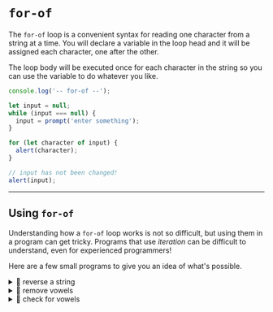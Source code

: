 # `for-of`

The `for-of` loop is a convenient syntax for reading one character from a string at a time. You will declare a variable in the loop head and it will be assigned each character, one after the other.

The loop body will be executed once for each character in the string so you can use the variable to do whatever you like.

```js
console.log('-- for-of --');

let input = null;
while (input === null) {
  input = prompt('enter something');
}

for (let character of input) {
  alert(character);
}

// input has not been changed!
alert(input);
```

---

## Using `for-of`

Understanding how a `for-of` loop works is not so difficult, but using them in a program can get tricky. Programs that use _iteration_ can be difficult to understand, even for experienced programmers!

Here are a few small programs to give you an idea of what's possible.

<details>
<summary>🥚 reverse a string</summary>

```js
console.log('-- for-of: reverse a string --');

let input = null;
while (input === null) {
  input = prompt('enter something');
}

let reversed = '';
for (let character of input) {
  reversed = character + reversed;
}

alert(input + ' -> ' + reversed);
```

</details>
<details>
<summary>🥚 remove vowels</summary>

```js
console.log('-- for-of: remove vowels --');

let input = null;
while (input === null) {
  input = prompt('enter something, all vowels will be removed');
}

let noVowels = '';
for (let character of input) {
  if ('aeiouAEIOU'.includes(character)) {
    continue;
  }
  noVowels = noVowels + character;
}

alert(input + ' -> ' + noVowels);
```

</details>
<details>
<summary>🥚 check for vowels</summary>

```js
console.log('-- for-of: check for vowels --');

let input = null;
while (input === null) {
  input = prompt(
    'enter something, the program will check if it has any vowels'
  );
}

let hasVowels = false;
for (let character of input) {
  if ('aeiouAEIOU'.includes(character)) {
    hasVowels = true;
    break;
  }
}

if (hasVowels) {
  alert('"' + input + '" has vowels');
} else {
  alert('"' + input + '" does not have vowels');
}
```

</details>
